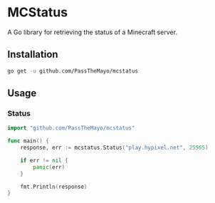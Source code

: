 # MCStatus
A Go library for retrieving the status of a Minecraft server.

## Installation

```bash
go get -u github.com/PassTheMayo/mcstatus
```

## Usage

### Status

```go
import "github.com/PassTheMayo/mcstatus"

func main() {
    response, err := mcstatus.Status("play.hypixel.net", 25565)

    if err != nil {
        panic(err)
    }

    fmt.Println(response)
}
```